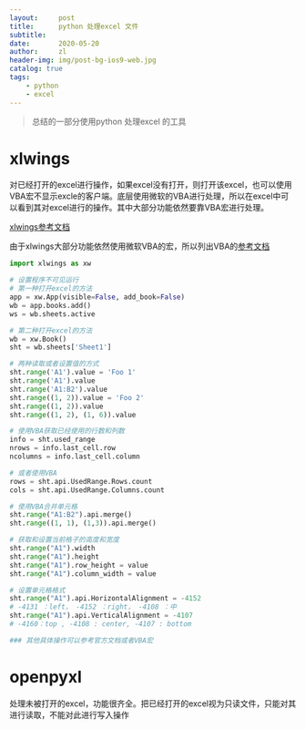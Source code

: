 ```yaml
---
layout:     post
title:      python 处理excel 文件
subtitle:   
date:       2020-05-20
author:     zl
header-img: img/post-bg-ios9-web.jpg
catalog: true
tags:
    - python
    - excel
---
```


> 总结的一部分使用python 处理excel 的工具 



# xlwings

对已经打开的excel进行操作，如果excel没有打开，则打开该excel，也可以使用VBA宏不显示excle的客户端。底层使用微软的VBA进行处理，所以在excel中可以看到其对excel进行的操作。其中大部分功能依然要靠VBA宏进行处理。

[xlwings参考文档](https://docs.xlwings.org/en/stable/)

由于xlwings大部分功能依然使用微软VBA的宏，所以列出VBA的[参考文档](https://docs.microsoft.com/en-us/office/vba/api/excel.range(object))

```python
import xlwings as xw

# 设置程序不可见运行
# 第一种打开excel的方法
app = xw.App(visible=False, add_book=False)
wb = app.books.add()
ws = wb.sheets.active

# 第二种打开excel的方法
wb = xw.Book()
sht = wb.sheets['Sheet1']

# 两种读取或者设置值的方式
sht.range('A1').value = 'Foo 1'
sht.range('A1').value
sht.range('A1:B2').value
sht.range((1, 2)).value = 'Foo 2'
sht.range((1, 2)).value 
sht.range((1, 2), (1, 6)).value 

# 使用VBA获取已经使用的行数和列数
info = sht.used_range
nrows = info.last_cell.row
ncolumns = info.last_cell.column

# 或者使用VBA
rows = sht.api.UsedRange.Rows.count
cols = sht.api.UsedRange.Columns.count

# 使用VBA合并单元格
sht.range("A1:B2").api.merge()
sht.range((1, 1), (1,3)).api.merge()

# 获取和设置当前格子的高度和宽度
sht.range("A1").width
sht.range("A1").height
sht.range("A1").row_height = value
sht.range("A1").column_width = value

# 设置单元格格式
sht.range("A1").api.HorizontalAlignment = -4152
# -4131 ：left， -4152 ：right， -4108 ：中
sht.range("A1").api.VerticalAlignment = -4107
# -4160：top , -4108 : center, -4107 : bottom

### 其他具体操作可以参考官方文档或者VBA宏
```



# openpyxl

处理未被打开的excel，功能很齐全。把已经打开的excel视为只读文件，只能对其进行读取，不能对此进行写入操作



# 

